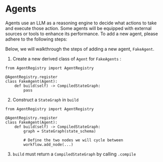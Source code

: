 # Agents

Agents use an LLM as a reasoning engine to decide what actions to take and execute those action. Some agents will be equipped with external sources or tools to enhance its performance. To add a new agent, please adhere to the following steps:

Below, we will walkthrough the steps of adding a new agent, `FakeAgent`. 
1. Create a new derived class of `Agent` for `FakeAgents` :
```
from AgentRegistry import AgentRegistry

@AgentRegistry.register
class FakeAgent(Agent):
    def build(self) -> CompiledStateGraph:
        pass
```

2. Construct a `StateGraph` in `build`
```
from AgentRegistry import AgentRegistry

@AgentRegistry.register
class FakeAgent(Agent):
    def build(self) -> CompiledStateGraph:
        graph = StateGraph(state_schema)

        # Define the two nodes we will cycle between
        workflow.add_node(...)
```

3. `build` must return a `CompiledStateGraph` by calling `.compile`